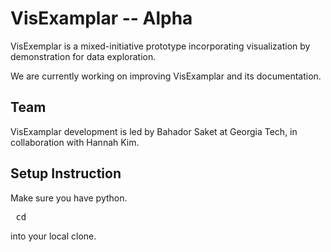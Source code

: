 # VisExamplar -- Alpha

VisExemplar is a mixed-initiative prototype incorporating visualization by demonstration for data exploration. 

We are currently working on improving VisExamplar and its documentation. 


## Team
VisExamplar development is led by Bahador Saket at Georgia Tech, in collaboration with Hannah Kim.


## Setup Instruction
Make sure you have python. 
<pre> cd </pre>into your local clone. 
